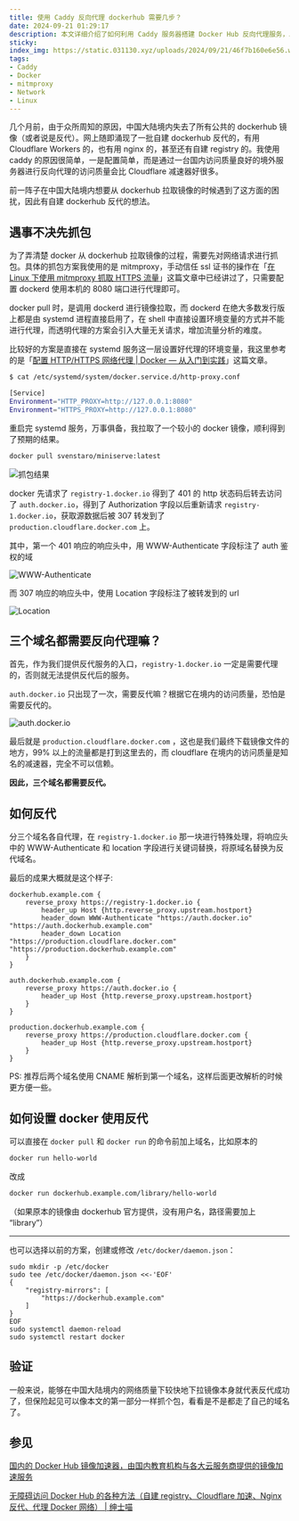 ```yaml
---
title: 使用 Caddy 反向代理 dockerhub 需要几步？
date: 2024-09-21 01:29:17
description: 本文详细介绍了如何利用 Caddy 服务器搭建 Docker Hub 反向代理服务，以解决中国大陆用户访问 Docker Hub 镜像缓慢或无法访问的问题。文章首先通过 mitmproxy 抓包分析 Docker 拉取镜像的完整流程，识别出关键请求域名，并解释为什么需要同时代理 registry-1.docker.io、auth.docker.io 和 production.cloudflare.docker.com 三个域名。随后，逐步讲解 Caddy 配置方法，包括响应头重写、域名替换等关键技术细节，并提供两种使用方式：命令行指定镜像地址或修改 Docker 守护进程配置。最后，文章还提供了验证方法和相关参考资料，适合有一定 Linux 和 Docker 使用经验的用户阅读实践。
sticky:
index_img: https://static.031130.xyz/uploads/2024/09/21/46f7b160e6e56.webp
tags:
- Caddy
- Docker
- mitmproxy
- Network
- Linux
---
```


几个月前，由于众所周知的原因，中国大陆境内失去了所有公共的 dockerhub 镜像（或者说是反代）。网上随即涌现了一批自建 dockerhub 反代的，有用 Cloudflare Workers 的，也有用 nginx 的，甚至还有自建 registry 的。我使用 caddy 的原因很简单，一是配置简单，而是通过一台国内访问质量良好的境外服务器进行反向代理的访问质量会比 Cloudflare 减速器好很多。

前一阵子在中国大陆境内想要从 dockerhub 拉取镜像的时候遇到了这方面的困扰，因此有自建 dockerhub 反代的想法。

## 遇事不决先抓包

为了弄清楚 docker 从 dockerhub 拉取镜像的过程，需要先对网络请求进行抓包。具体的抓包方案我使用的是 mitmproxy，手动信任 ssl 证书的操作在「[在 Linux 下使用 mitmproxy 抓取 HTTPS 流量](/2024/02/29/capture-https-traffic-on-linux-with-mitmproxy/)」这篇文章中已经讲过了，只需要配置 dockerd 使用本机的 8080 端口进行代理即可。

docker pull 时，是调用 dockerd 进行镜像拉取，而 dockerd 在绝大多数发行版上都是由 systemd 进程直接启用了，在 shell 中直接设置环境变量的方式并不能进行代理，而透明代理的方案会引入大量无关请求，增加流量分析的难度。

比较好的方案是直接在 systemd 服务这一层设置好代理的环境变量，我这里参考的是「[配置 HTTP/HTTPS 网络代理 | Docker — 从入门到实践](https://yeasy.gitbook.io/docker_practice/advanced_network/http_https_proxy)」这篇文章。

```bash
$ cat /etc/systemd/system/docker.service.d/http-proxy.conf 

[Service]
Environment="HTTP_PROXY=http://127.0.0.1:8080"
Environment="HTTPS_PROXY=http://127.0.0.1:8080"
```

重启完 systemd 服务，万事俱备，我拉取了一个较小的 docker 镜像，顺利得到了预期的结果。

```bash
docker pull svenstaro/miniserve:latest
```

![抓包结果](https://static.031130.xyz/uploads/2024/09/21/acbee0959be78.webp)

docker 先请求了 `registry-1.docker.io` 得到了 401 的 http 状态码后转去访问了 `auth.docker.io`，得到了 Authorization 字段以后重新请求 `registry-1.docker.io`，获取源数据后被 307 转发到了 `production.cloudflare.docker.com` 上。

其中，第一个 401 响应的响应头中，用 WWW-Authenticate 字段标注了 auth 鉴权的域

![WWW-Authenticate](https://static.031130.xyz/uploads/2024/09/21/e905c55e76a25.webp)

而 307 响应的响应头中，使用 Location 字段标注了被转发到的 url

![Location](https://static.031130.xyz/uploads/2024/09/21/6a2e0bf6a8284.webp)

## 三个域名都需要反向代理嘛？

首先，作为我们提供反代服务的入口，`registry-1.docker.io` 一定是需要代理的，否则就无法提供反代后的服务。

`auth.docker.io` 只出现了一次，需要反代嘛？根据它在境内的访问质量，恐怕是需要反代的。

![auth.docker.io](https://static.031130.xyz/uploads/2024/09/21/4a70c8cac6a4c.webp)

最后就是 `production.cloudflare.docker.com` ，这也是我们最终下载镜像文件的地方，99% 以上的流量都是打到这里去的，而 cloudflare 在境内的访问质量是知名的减速器，完全不可以信赖。

**因此，三个域名都需要反代。**

## 如何反代

分三个域名各自代理，在 `registry-1.docker.io` 那一块进行特殊处理，将响应头中的 WWW-Authenticate 和 location 字段进行关键词替换，将原域名替换为反代域名。

最后的成果大概就是这个样子:

```caddyfile
dockerhub.example.com {
	reverse_proxy https://registry-1.docker.io {
		header_up Host {http.reverse_proxy.upstream.hostport}
		header_down WWW-Authenticate "https://auth.docker.io" "https://auth.dockerhub.example.com"
		header_down Location "https://production.cloudflare.docker.com" "https://production.dockerhub.example.com"
	}
}

auth.dockerhub.example.com {
	reverse_proxy https://auth.docker.io {
		header_up Host {http.reverse_proxy.upstream.hostport}
	}
}

production.dockerhub.example.com {
	reverse_proxy https://production.cloudflare.docker.com {
		header_up Host {http.reverse_proxy.upstream.hostport}
	}
}
```

PS: 推荐后两个域名使用 CNAME 解析到第一个域名，这样后面更改解析的时候更方便一些。

## 如何设置 docker 使用反代

可以直接在 `docker pull` 和 `docker run` 的命令前加上域名，比如原本的

```bash
docker run hello-world
```

改成

```bash
docker run dockerhub.example.com/library/hello-world
```

（如果原本的镜像由 dockerhub 官方提供，没有用户名，路径需要加上 “library”）

***

也可以选择以前的方案，创建或修改 `/etc/docker/daemon.json`：

```
sudo mkdir -p /etc/docker
sudo tee /etc/docker/daemon.json <<-'EOF'
{
    "registry-mirrors": [
        "https://dockerhub.example.com"
    ]
}
EOF
sudo systemctl daemon-reload
sudo systemctl restart docker
```

## 验证

一般来说，能够在中国大陆境内的网络质量下较快地下拉镜像本身就代表反代成功了，但保险起见可以像本文的第一部分一样抓个包，看看是不是都走了自己的域名了。

## 参见

[国内的 Docker Hub 镜像加速器，由国内教育机构与各大云服务商提供的镜像加速服务](https://gist.github.com/y0ngb1n/7e8f16af3242c7815e7ca2f0833d3ea6)

[无障碍访问 Docker Hub 的各种方法（自建 registry、Cloudflare 加速、Nginx 反代、代理 Docker 网络） | 绅士喵](https://blog.hentioe.dev/posts/unhindered-accesss-dockerhub.html)

